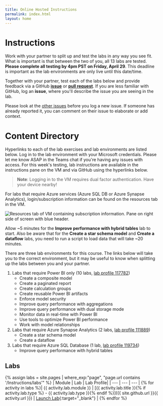 ```yaml
---
title: Online Hosted Instructions
permalink: index.html
layout: home
---
```

# Instructions

Work with your partner to split up and test the labs in any way you see fit. What is important is that between the two of you, all 13 labs are tested. **Please complete all testing by 4pm PST on Friday, April 29**. This deadline is important as the lab environments are only live until this date/time.

Together with your partner, test each of the labs below and provide feedback via a GitHub **[issue](https://github.com/shannonlindsay/Data-AI-Dev/issues/new)** or **[pull request](https://github.com/shannonlindsay/Data-AI-Dev/pulls)**. If you are less familiar with GitHub, log an **issue**, where you'll describe the issue you are seeing in the lab.

Please look at the [other issues](https://github.com/shannonlindsay/Data-AI-Dev/issues) before you log a new issue. If someone has already reported it, you can comment on their issue to elaborate or add context.

# Content Directory

Hyperlinks to each of the lab exercises and lab environments are listed below. Log in to the lab environment with your Microsoft credentials. Please let me know ASAP in the Teams chat if you're having any issues with access. For this week's testing, lab instructions are available in the instructions pane on the VM and via GitHub using the hyperlinks below.

>**Note**: Logging in to the VM requires dual factor authentication. Have your device nearby!

For labs that require Azure services (Azure SQL DB or Azure Synapse Analytics), login/subscription information can be found on the resources tab in the VM. 

![Resources tab of VM containing subscription information. Pane on right side of screen with blue header.](https://user-images.githubusercontent.com/77289548/164934166-41296702-01b7-484b-ac23-1c9a23e7f1da.png)

Allow ~5 minutes for the **Improve performance with hybrid tables** lab to start. Also be aware that for the **Create a star schema model** and **Create a dataflow** labs, you need to run a script to load data that will take ~20 minutes.

There are three lab environments for this course. The links below will take you to the correct environment, but it may be useful to know when splitting up the labs between you and your partner.

1.	Labs that require Power BI only (10 labs, [lab profile 117782](https://labondemand.com/AuthenticatedLaunch/117782?providerId=1))
    - Create a composite model
    - Create a paginated report
    - Create calculation groups
    - Create reusable Power BI artifacts
    - Enforce model security
    - Improve query performance with aggregations
    - Improve query performance with dual storage mode
    - Monitor data in real-time with Power BI
    - Use tools to optimize Power BI performance
    - Work with model relationships
2.	Labs that require Azure Synapse Analytics (2 labs, [lab profile 111889](https://labondemand.com/AuthenticatedLaunch/111889?providerId=1))
    - Create a star schema model
    - Create a dataflow
3.	Labs that require Azure SQL Database (1 lab, [lab profile 119734](https://labondemand.com/AuthenticatedLaunch/119734?providerId=1))
    - Improve query performance with hybrid tables

## Labs

{% assign labs = site.pages | where_exp:"page", "page.url contains '/Instructions/labs'" %}
| Module | Lab | Lab Profile|
| --- | --- | --- | 
{% for activity in labs  %}| {{ activity.lab.module }} | [{{ activity.lab.title }}{% if activity.lab.type %} - {{ activity.lab.type }}{% endif %}]({{ site.github.url }}{{ activity.url }}) | [Launch Lab]({{activity.lab.labprofile}}){:target="_blank"} |
{% endfor %}
